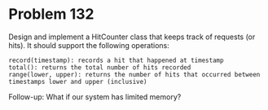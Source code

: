 # Problem 132

Design and implement a HitCounter class that keeps track of requests
(or hits). It should support the following operations:

    record(timestamp): records a hit that happened at timestamp
    total(): returns the total number of hits recorded
    range(lower, upper): returns the number of hits that occurred between timestamps lower and upper (inclusive)

Follow-up: What if our system has limited memory?